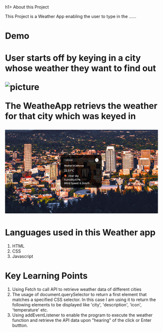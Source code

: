 h1> About this Project </h1>

<p>This Project is a Weather App enabling the user to type in the ......</p>

<h1>Demo<h1>
<p>User starts off by keying in a city whose weather they want to find out</p>


![picture](/images/screenshot1.png)

<p>The WeatheApp retrievs the weather for that city which was keyed in</p>

![picture](/images/screenshot3.png)

<h1> Languages used in this Weather app </h1>

1. HTML
2. CSS
3. Javascript

<h1> Key Learning Points </h1>

1. Using Fetch to call API to retrieve weather data of different cities
2. The usage of document.querySelector to return a first element that matches a specified CSS selector. In this case I am using it to return the following elements to be displayed like 'city', 'description', 'icon', 'temperature' etc.
3. Using addEventListener to enable the program to execute the weather function and retrieve the API data upon "hearing" of the click or Enter buttton.


